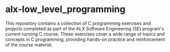 # alx-low_level_programming
This repository contains a collection of C programming exercises and projects completed as part of the ALX Software Engineering (SE) program's current running C course. These exercises cover a wide range of topics and concepts in C programming, providing hands-on practice and reinforcement of the course material.
